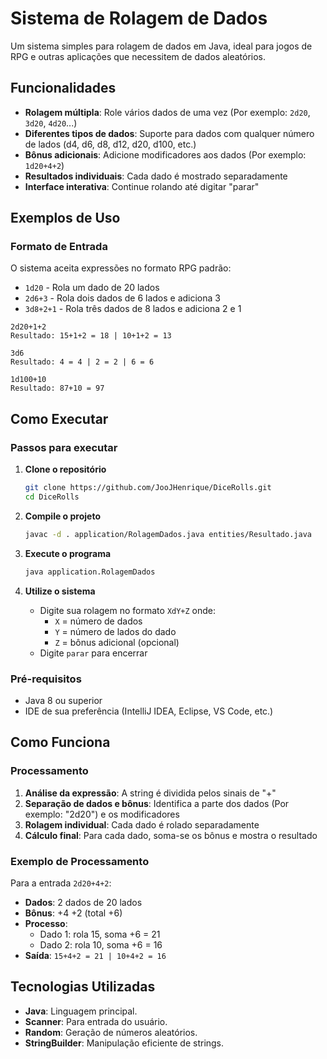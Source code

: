 # Sistema de Rolagem de Dados

Um sistema simples para rolagem de dados em Java, ideal para jogos de RPG e outras aplicações que necessitem de dados aleatórios.

## Funcionalidades

- **Rolagem múltipla**: Role vários dados de uma vez (Por exemplo: `2d20`, `3d20`, `4d20`...)
- **Diferentes tipos de dados**: Suporte para dados com qualquer número de lados (d4, d6, d8, d12, d20, d100, etc.)
- **Bônus adicionais**: Adicione modificadores aos dados (Por exemplo: `1d20+4+2`)
- **Resultados individuais**: Cada dado é mostrado separadamente
- **Interface interativa**: Continue rolando até digitar "parar"

## Exemplos de Uso

### Formato de Entrada
O sistema aceita expressões no formato RPG padrão:
- `1d20` - Rola um dado de 20 lados
- `2d6+3` - Rola dois dados de 6 lados e adiciona 3
- `3d8+2+1` - Rola três dados de 8 lados e adiciona 2 e 1 <br>

```
2d20+1+2
Resultado: 15+1+2 = 18 | 10+1+2 = 13

3d6
Resultado: 4 = 4 | 2 = 2 | 6 = 6

1d100+10
Resultado: 87+10 = 97
```

## Como Executar

### Passos para executar

1. **Clone o repositório**
   ```bash
   git clone https://github.com/JooJHenrique/DiceRolls.git
   cd DiceRolls
   ```

2. **Compile o projeto**
   ```bash
   javac -d . application/RolagemDados.java entities/Resultado.java
   ```

3. **Execute o programa**
   ```bash
   java application.RolagemDados
   ```

4. **Utilize o sistema**
   - Digite sua rolagem no formato `XdY+Z` onde:
     - `X` = número de dados
     - `Y` = número de lados do dado
     - `Z` = bônus adicional (opcional)
   - Digite `parar` para encerrar
  
### Pré-requisitos
- Java 8 ou superior
- IDE de sua preferência (IntelliJ IDEA, Eclipse, VS Code, etc.)

## Como Funciona

### Processamento
1. **Análise da expressão**: A string é dividida pelos sinais de "+"
2. **Separação de dados e bônus**: Identifica a parte dos dados (Por exemplo: "2d20") e os modificadores
3. **Rolagem individual**: Cada dado é rolado separadamente
4. **Cálculo final**: Para cada dado, soma-se os bônus e mostra o resultado

### Exemplo de Processamento
Para a entrada `2d20+4+2`:
- **Dados**: 2 dados de 20 lados
- **Bônus**: +4 +2 (total +6)
- **Processo**: 
  - Dado 1: rola 15, soma +6 = 21
  - Dado 2: rola 10, soma +6 = 16
- **Saída**: `15+4+2 = 21 | 10+4+2 = 16`

## Tecnologias Utilizadas

- **Java**: Linguagem principal.
- **Scanner**: Para entrada do usuário.
- **Random**: Geração de números aleatórios.
- **StringBuilder**: Manipulação eficiente de strings.
